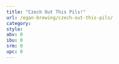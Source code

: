```yaml
---
title: "Czech Out This Pils!"
url: /egan-brewing/czech-out-this-pils/
category: 
style: 
abv: 0
ibu: 0
srm: 0
upc: 0
---
```


